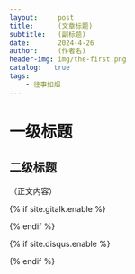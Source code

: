 ```yaml
---
layout:     post
title:      (文章标题)
subtitle:   (副标题)
date:       2024-4-26
author:     (作者名)
header-img: img/the-first.png
catalog:   true
tags:
    - 往事如烟
---
```

# 一级标题
## 二级标题
（正文内容）



<!-- Gitalk 评论 start  -->
{% if site.gitalk.enable %}
<!-- Link Gitalk 的支持文件  -->
<link rel="stylesheet" href="https://unpkg.com/gitalk/dist/gitalk.css">
<script src="https://unpkg.com/gitalk@latest/dist/gitalk.min.js"></script>

<div id="gitalk-container"></div>
    <script type="text/javascript">
    var gitalk = new Gitalk({
    // gitalk的主要参数
        clientID: `2995cc9e8a8941cd62c2`,
        clientSecret: `33036a899b9b0bd9237428e166147a12cb3f7802`,
        repo: `bppec.github.io`,
        owner: 'bppec',
        admin: ['bppec'],
        id: 'Testpage',
    });
    gitalk.render('gitalk-container');
</script>
{% endif %}
<!-- Gitalk end -->

 <!-- disqus 评论框 start  -->
{% if site.disqus.enable %}

<div class="comment">
    <div id="disqus_thread" class="disqus-thread">
    </div>
</div>
<!-- disqus 评论框 end -->

<!-- disqus 公共JS代码 start (一个网页只需插入一次) -->
<script type="text/javascript">
    /* * * CONFIGURATION VARIABLES * * */
    var disqus_shortname = "{{site.disqus.username}}";
    var disqus_identifier = "{{site.disqus.username}}/{{page.url}}";
    var disqus_url = "{{site.url}}{{page.url}}";

    (function() {
        var dsq = document.createElement('script'); dsq.type = 'text/javascript'; dsq.async = true;
        dsq.src = '//' + disqus_shortname + '.disqus.com/embed.js';
        (document.getElementsByTagName('head')[0] || document.getElementsByTagName('body')[0]).appendChild(dsq);
    })();
</script>
<!-- disqus 公共JS代码 end -->
{% endif %}
